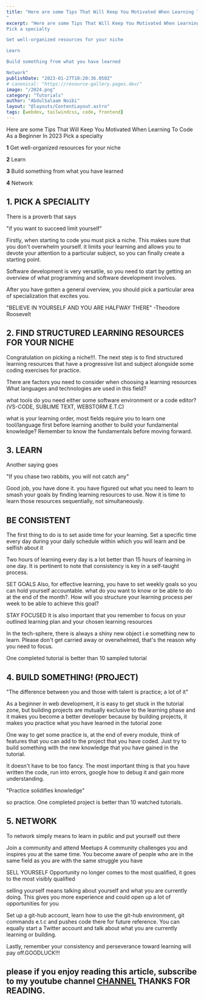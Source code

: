 ```yaml
---
title: "Here are some Tips That Will Keep You Motivated When Learning To Code As a Beginner In 2023
"
excerpt: "Here are some Tips That Will Keep You Motivated When Learning To Code As a Beginner In 2023
Pick a specialty

Get well-organized resources for your niche

Learn

Build something from what you have learned

Network"
publishDate: "2023-01-27T10:20:36.050Z"
# canonical: "https://resource-gallery.pages.dev/"
image: "/2024.png"
category: "Tutorials"
author: "AbdulSalaam Noibi"
layout: "@layouts/ContentLayout.astro"
tags: [webdev, tailwindcss, code, frontend]
---
```

Here are some Tips That Will Keep You Motivated When Learning To Code As a Beginner In 2023
Pick a specialty

**1** Get well-organized resources for your niche

**2** Learn

**3** Build something from what you have learned

**4** Network

## 1. PICK A SPECIALITY
There is a proverb that says

"if you want to succeed limit yourself"

Firstly, when starting to code you must pick a niche. This makes sure that you don't overwhelm yourself. it limits your learning and allows you to devote your attention to a particular subject, so you can finally create a starting point.

Software development is very versatile, so you need to start by getting an overview of what programming and software development involves.

After you have gotten a general overview, you should pick a particular area of specialization that excites you.

"BELIEVE IN YOURSELF AND YOU ARE HALFWAY THERE" -Theodore Roosevelt

## 2. FIND STRUCTURED LEARNING RESOURCES FOR YOUR NICHE

Congratulation on picking a niche!!!. The next step is to find structured learning resources that have a progressive list and subject alongside some coding exercises for practice.

There are factors you need to consider when choosing a learning resources
What languages and technologies are used in this field?

what tools do you need either some software environment or a code editor?(VS-CODE, SUBLIME TEXT, WEBSTORM E.T.C)

what is your learning order, most fields require you to learn one tool/language first before learning another to build your fundamental knowledge? Remember to know the fundamentals before moving forward.

## 3. LEARN
Another saying goes

"If you chase two rabbits, you will not catch any"

Good job, you have done it. you have figured out what you need to learn to smash your goals by finding learning resources to use. Now it is time to learn those resources sequentially, not simultaneously.

##   BE CONSISTENT
The first thing to do is to set aside time for your learning. Set a specific time every day during your daily schedule within which you will learn and be selfish about it

Two hours of learning every day is a lot better than 15 hours of learning in one day. It is pertinent to note that consistency is key in a self-taught process.

SET GOALS
Also, for effective learning, you have to set weekly goals so you can hold yourself accountable. what do you want to know or be able to do at the end of the month?. How will you structure your learning process per week to be able to achieve this goal?

STAY FOCUSED
It is also important that you remember to focus on your outlined learning plan and your chosen learning resources

In the tech-sphere, there is always a shiny new object i.e something new to learn. Please don't get carried away or overwhelmed, that's the reason why you need to focus.

One completed tutorial is better than 10 sampled tutorial

## 4. BUILD SOMETHING! (PROJECT)
"The difference between you and those with talent is practice; a lot of it"

As a beginner in web development, it is easy to get stuck in the tutorial zone, but building projects are mutually exclusive to the learning phase and it makes you become a better developer because by building projects, it makes you practice what you have learned in the tutorial zone

One way to get some practice is, at the end of every module, think of features that you can add to the project that you have coded. Just try to build something with the new knowledge that you have gained in the tutorial.

It doesn't have to be too fancy. The most important thing is that you have written the code, run into errors, google how to debug it and gain more understanding.

"Practice solidifies knowledge"

so practice. One completed project is better than 10 watched tutorials.

## 5. NETWORK
To network simply means to learn in public and put yourself out there

Join a community and attend Meetups
A community challenges you and inspires you at the same time. You become aware of people who are in the same field as you are with the same struggle you have

SELL YOURSELF
Opportunity no longer comes to the most qualified, it goes to the most visibly qualified

selling yourself means talking about yourself and what you are currently doing. This gives you more experience and could open up a lot of opportunities for you

Set up a git-hub account, learn how to use the git-hub environment, git commands e.t.c and pushes code there for future reference. You can equally start a Twitter account and talk about what you are currently learning or building.

Lastly, remember your consistency and perseverance toward learning will pay off.GOODLUCK!!!

## please if you enjoy reading this article, subscribe to my youtube channel <a href="https://www.youtube.com/channel/UCJQmbtiMOaWro6ZCstnkhkg">CHANNEL</a> THANKS FOR READING.


